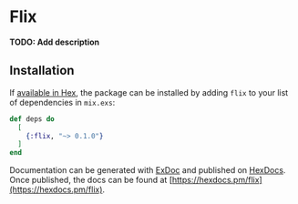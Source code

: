 # Flix

**TODO: Add description**

## Installation

If [available in Hex](https://hex.pm/docs/publish), the package can be installed
by adding `flix` to your list of dependencies in `mix.exs`:

```elixir
def deps do
  [
    {:flix, "~> 0.1.0"}
  ]
end
```

Documentation can be generated with [ExDoc](https://github.com/elixir-lang/ex_doc)
and published on [HexDocs](https://hexdocs.pm). Once published, the docs can
be found at [https://hexdocs.pm/flix](https://hexdocs.pm/flix).

